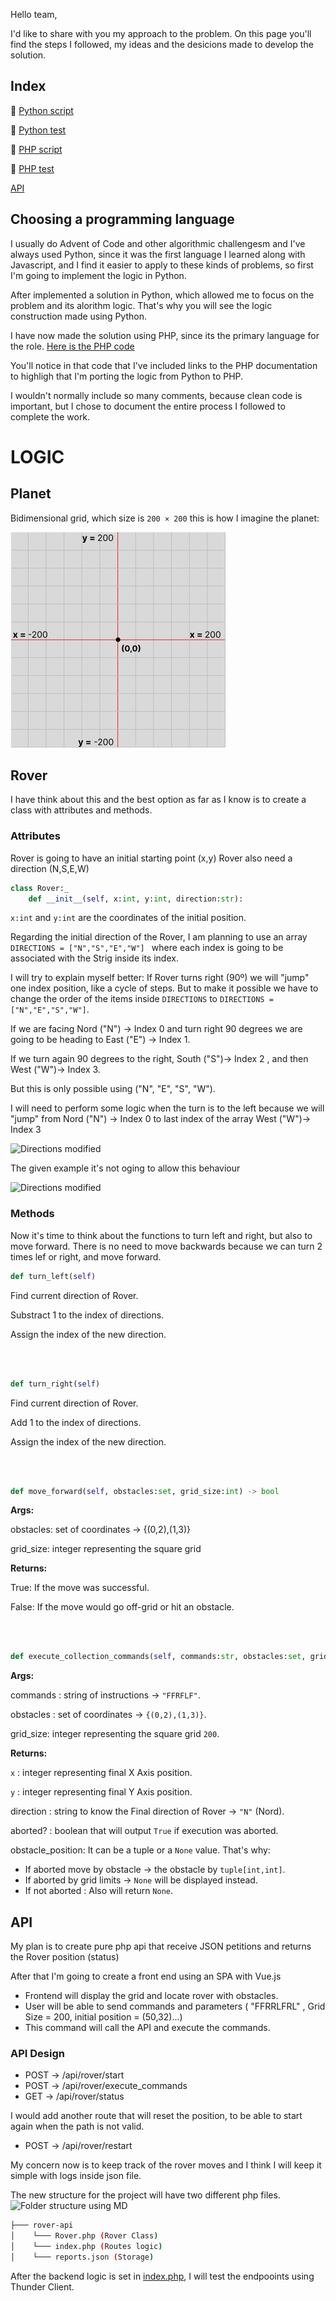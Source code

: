 Hello team, 

I'd like to share with you my approach to the problem. On this page you'll find the steps I followed, my ideas and the desicions made to develop the solution.

## Index

🐍 [Python script](https://github.com/DiegoLSdev/MarsRoverMision/blob/main/script.py)

🐍 [Python test](https://github.com/DiegoLSdev/MarsRoverMision/blob/main/test.php)

🐘 [PHP script](https://github.com/DiegoLSdev/MarsRoverMision/blob/main/index.php)

🐘 [PHP test](https://github.com/DiegoLSdev/MarsRoverMision/blob/main/test.php)

[API](##API)



## Choosing a programming language

I usually do Advent of Code and other algorithmic challengesm and I've always used Python, since it was the first language I learned along with Javascript, and I find it easier to apply to these kinds of problems, so first I'm going to implement the logic in Python.

After  implemented a solution in Python,  which allowed me to focus on the problem and its alorithm logic. That's why you will see the logic construction made using Python.

I have now made the solution using PHP, since its the primary language for the role. [Here is the PHP code](https://github.com/DiegoLSdev/MarsRoverMision/blob/main/index.php)

You'll notice in that code that I've included links to the PHP documentation to highligh that I'm porting the logic from Python to PHP.

I wouldn't normally include so many comments, because clean code is important, but I chose to document the entire process I followed to complete the work.

# LOGIC

## Planet

Bidimensional grid, which size is `200 × 200`
this is how I imagine the planet:

![Planet](./public/Planet.png)

## Rover

I have think about this and the best option as far as I know is to create a class with attributes and methods.

### Attributes

Rover is going to have an initial starting point (x,y)
Rover also need a direction (N,S,E,W)

```python
class Rover:_
    def __init__(self, x:int, y:int, direction:str):
```
```x:int``` and ```y:int``` are the coordinates of the initial position.

Regarding the initial direction of the Rover, I am planning to use an array ```DIRECTIONS = ["N","S","E","W"] ``` where each index is going to be associated with the Strig inside its index. 

I will try to explain myself better: If Rover turns right (90º) we will "jump" one index position, like a cycle of steps.
But to make it possible we have to change the order of the items inside ```DIRECTIONS``` to ```DIRECTIONS = ["N","E","S","W"]```.

If we are facing Nord ("N") -> Index 0 and turn right 90 degrees we are going to be heading to East ("E") -> Index 1.

If we turn again 90 degrees to the right, South ("S")-> Index 2 , and then West ("W")-> Index 3.

But this is only possible  using ("N", "E", "S", "W"). 

I will need to perform some logic when the turn is to the left because we will "jump" from Nord ("N") -> Index 0 to last index of the array West ("W")-> Index 3

![Directions modified](./public/Directions_right.png)

The given example it's not oging to allow this behaviour

![Directions modified](./public/Directions_wrong.png)

### Methods

Now it's time to think about the functions to turn left and right, but also to move forward. There is no need to move backwards because we can turn 2 times lef or right, and move forward.


```python
def turn_left(self)
```
Find current direction of Rover.

Substract 1 to the index of directions.

Assign the index of the new direction.

<br>
<br>

```python
def turn_right(self)
```

Find current direction of Rover.

Add 1 to the index of directions.

Assign the index of the new direction.

<br>
<br>


```python
def move_forward(self, obstacles:set, grid_size:int) -> bool
```
**Args:**

obstacles: set of coordinates -> {(0,2),(1,3)}

grid_size:  integer representing the square grid

**Returns:**

True: If the move was successful.

False: If the move would go off-grid or hit an obstacle.

<br>
<br>
 
```python
def execute_collection_commands(self, commands:str, obstacles:set, grid_size:int ) -> tuple[int, int, str, bool, tuple[int, int] |  None]:
```

**Args:**

commands : string of instructions -> ```"FFRFLF"```.

obstacles : set of coordinates -> ```{(0,2),(1,3)}```.

grid_size:  integer representing the square grid ```200```.

**Returns:**

```x``` : integer representing final X Axis position.

```y``` : integer representing final Y Axis position.

direction : string to know the Final direction of Rover -> ```"N"``` (Nord).

aborted? : boolean that will output ```True``` if execution was aborted.

obstacle_position: It can be a tuple or a ```None``` value. That's why:
- If aborted move by obstacle ->  the obstacle by ```tuple[int,int]```.
- If aborted by grid limits -> ```None``` will be displayed instead.
- If not aborted : Also will return ```None```.


## API

My plan is to create pure php api that receive JSON petitions and returns the Rover position (status)

After that I'm going to create a front end using an SPA with Vue.js

- Frontend will display the grid and locate rover with obstacles.
- User will be able to send commands and parameters ( "FFRRLFRL" , Grid Size = 200, initial position = (50,32)...)
- This command will call the API and execute the commands.

### API Design

- POST -> /api/rover/start
- POST -> /api/rover/execute_commands
- GET  -> /api/rover/status

I would add another route that will reset the position, to be able to start again when the path is not valid.
- POST -> /api/rover/restart

My concern now is to keep track of the rover moves and I think I will keep it simple with logs inside json file.

The new structure for the project will have two different php files. ![Folder structure using MD](https://dev.to/your-ehsan/how-to-easily-create-folder-structure-in-readme-markdown-with-two-simple-steps-3i42)

```bash
├─── rover-api
│    └─── Rover.php (Rover Class)
│    └─── index.php (Routes logic)
│    └─── reports.json (Storage)
```

After the backend logic is set in [index.php](https://github.com/DiegoLSdev/MarsRoverMision/blob/main/rover-api/index.php), I will test the endpooints using Thunder Client.




